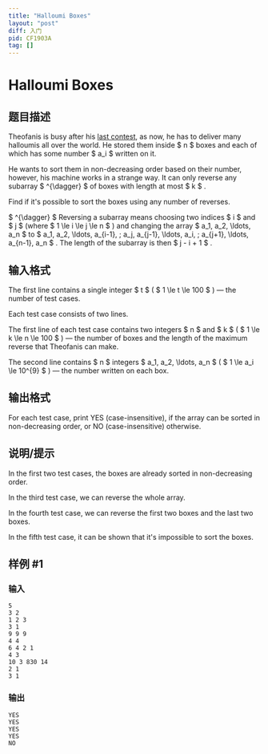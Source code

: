 ```yaml
---
title: "Halloumi Boxes"
layout: "post"
diff: 入门
pid: CF1903A
tag: []
---
```


# Halloumi Boxes

## 题目描述

Theofanis is busy after his [last contest](https://codeforces.com/contest/1594/problem/A), as now, he has to deliver many halloumis all over the world. He stored them inside $ n $ boxes and each of which has some number $ a_i $ written on it.

He wants to sort them in non-decreasing order based on their number, however, his machine works in a strange way. It can only reverse any subarray $ ^{\dagger} $ of boxes with length at most $ k $ .

Find if it's possible to sort the boxes using any number of reverses.

 $ ^{\dagger} $ Reversing a subarray means choosing two indices $ i $ and $ j $ (where $ 1 \le i \le j \le n $ ) and changing the array $ a_1, a_2, \ldots, a_n $ to $ a_1, a_2, \ldots, a_{i-1}, \; a_j, a_{j-1}, \ldots, a_i, \; a_{j+1}, \ldots, a_{n-1}, a_n $ . The length of the subarray is then $ j - i + 1 $ .

## 输入格式

The first line contains a single integer $ t $ ( $ 1 \le t \le 100 $ ) — the number of test cases.

Each test case consists of two lines.

The first line of each test case contains two integers $ n $ and $ k $ ( $ 1 \le k \le n \le 100 $ ) — the number of boxes and the length of the maximum reverse that Theofanis can make.

The second line contains $ n $ integers $ a_1, a_2, \ldots, a_n $ ( $ 1 \le a_i \le 10^{9} $ ) — the number written on each box.

## 输出格式

For each test case, print YES (case-insensitive), if the array can be sorted in non-decreasing order, or NO (case-insensitive) otherwise.

## 说明/提示

In the first two test cases, the boxes are already sorted in non-decreasing order.

In the third test case, we can reverse the whole array.

In the fourth test case, we can reverse the first two boxes and the last two boxes.

In the fifth test case, it can be shown that it's impossible to sort the boxes.

## 样例 #1

### 输入

```
5
3 2
1 2 3
3 1
9 9 9
4 4
6 4 2 1
4 3
10 3 830 14
2 1
3 1
```

### 输出

```
YES
YES
YES
YES
NO
```

